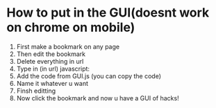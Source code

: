 # How to put in the GUI(doesnt work on chrome on mobile)
1. First make a bookmark on any page
2. Then edit the bookmark
3. Delete everything in url
4. Type in (in url) javascript:
5. Add the code from GUI.js (you can copy the code)
6. Name it whatever u want
7. Finsh editting
8. Now click the bookmark and now u have a GUI of hacks!
